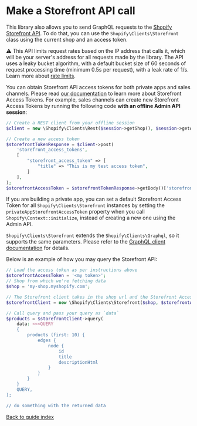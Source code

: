 # Make a Storefront API call

This library also allows you to send GraphQL requests to the [Shopify Storefront API](https://shopify.dev/docs/api/storefront). To do that, you can use the `Shopify\Clients\Storefront` class using the current shop and an access token.

⚠️ This API limits request rates based on the IP address that calls it, which will be your server's address for all requests made by the library. The API uses a leaky bucket algorithm, with a default bucket size of 60 seconds of request processing time (minimum 0.5s per request), with a leak rate of 1/s. Learn more about [rate limits](https://shopify.dev/docs/api/usage/rate-limits).

You can obtain Storefront API access tokens for both private apps and sales channels. Please read [our documentation](https://shopify.dev/docs/custom-storefronts/building-with-the-storefront-api/products-collections/getting-started) to learn more about Storefront Access Tokens. For example, sales channels can create new Storefront Access Tokens by running the following code **with an offline Admin API session**:

```php
// Create a REST client from your offline session
$client = new \Shopify\Clients\Rest($session->getShop(), $session->getAccessToken());

// Create a new access token
$storefrontTokenResponse = $client->post(
    'storefront_access_tokens',
    [
        "storefront_access_token" => [
            "title" => "This is my test access token",
        ]
    ],
);
$storefrontAccessToken = $storefrontTokenResponse->getBody()['storefront_access_token']['access_token'];
```

If you are building a private app, you can set a default Storefront Access Token for all `Shopify\Clients\Storefront` instances by setting the `privateAppStorefrontAccessToken` property when you call `Shopify\Context::initialize`, instead of creating a new one using the Admin API.

`Shopify\Clients\Storefront` extends the `Shopify\Clients\Graphql`, so it supports the same parameters. Please refer to the [GraphQL client documentation](graphql.md) for details.

Below is an example of how you may query the Storefront API:

```php
// Load the access token as per instructions above
$storefrontAccessToken = '<my token>';
// Shop from which we're fetching data
$shop = 'my-shop.myshopify.com';

// The Storefront client takes in the shop url and the Storefront Access Token for that shop.
$storefrontClient = new \Shopify\Clients\Storefront($shop, $storefrontAccessToken);

// Call query and pass your query as `data`
$products = $storefrontClient->query(
    data: <<<QUERY
    {
        products (first: 10) {
            edges {
                node {
                    id
                    title
                    descriptionHtml
                }
            }
        }
    }
    QUERY,
);

// do something with the returned data
```

[Back to guide index](../README.md)

